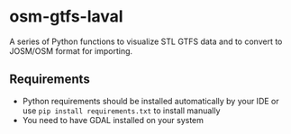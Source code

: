 # osm-gtfs-laval

A series of Python functions to visualize STL GTFS data and to convert to JOSM/OSM format for importing.

## Requirements
- Python requirements should be installed automatically by your IDE or use `pip install requirements.txt` to install manually
- You need to have GDAL installed on your system
